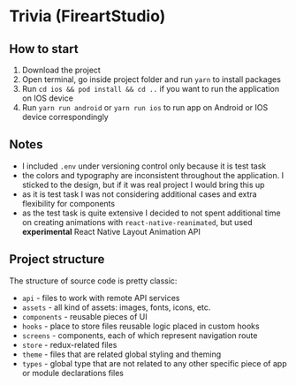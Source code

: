 # Trivia (FireartStudio)

## How to start

1. Download the project
2. Open terminal, go inside project folder and run `yarn` to install packages
3. Run `cd ios && pod install && cd ..` if you want to run the application on IOS device
4. Run `yarn run android` or `yarn run ios` to run app on Android or IOS device correspondingly

## Notes

- I included `.env` under versioning control only because it is test task
- the colors and typography are inconsistent throughout the application. I sticked to the design, but if it was real project I would bring this up
- as it is test task I was not considering additional cases and extra flexibility for components
- as the test task is quite extensive I decided to not spent additional time on creating animations with `react-native-reanimated`, but used **experimental** React Native Layout Animation API

## Project structure

The structure of source code is pretty classic:

- `api` - files to work with remote API services
- `assets` - all kind of assets: images, fonts, icons, etc.
- `components` - reusable pieces of UI
- `hooks` - place to store files reusable logic placed in custom hooks
- `screens` - components, each of which represent navigation route
- `store` - redux-related files
- `theme` - files that are related global styling and theming
- `types` - global type that are not related to any other specific piece of app or module declarations files
